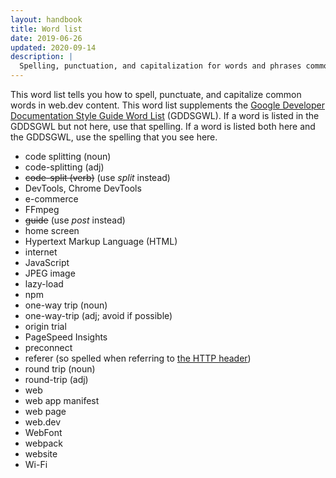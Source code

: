 ```yaml
---
layout: handbook
title: Word list
date: 2019-06-26
updated: 2020-09-14
description: |
  Spelling, punctuation, and capitalization for words and phrases commonly used on web.dev.
---
```


This word list tells you how to spell, punctuate, and capitalize common words in web.dev content.
This word list supplements the [Google Developer Documentation Style Guide Word List](https://developers.google.com/style/word-list) (GDDSGWL).
If a word is listed in the GDDSGWL but not here, use that spelling. If a word is listed both here and the
GDDSGWL, use the spelling that you see here.

* code splitting (noun)
* code-splitting (adj)
* ~~code-split (verb)~~ (use _split_ instead)
* DevTools, Chrome DevTools
* e-commerce
* FFmpeg
* ~~guide~~ (use _post_ instead)
* home screen
* Hypertext Markup Language (HTML)
* internet
* JavaScript
* JPEG image
* lazy-load
* npm
* one-way trip (noun)
* one-way-trip (adj; avoid if possible)
* origin trial
* PageSpeed Insights
* preconnect
* referer (so spelled when referring to [the HTTP header](https://tools.ietf.org/html/rfc7231#section-5.5.2))
* round trip (noun)
* round-trip (adj)
* web
* web app manifest
* web page
* web.dev
* WebFont
* webpack
* website
* Wi-Fi
